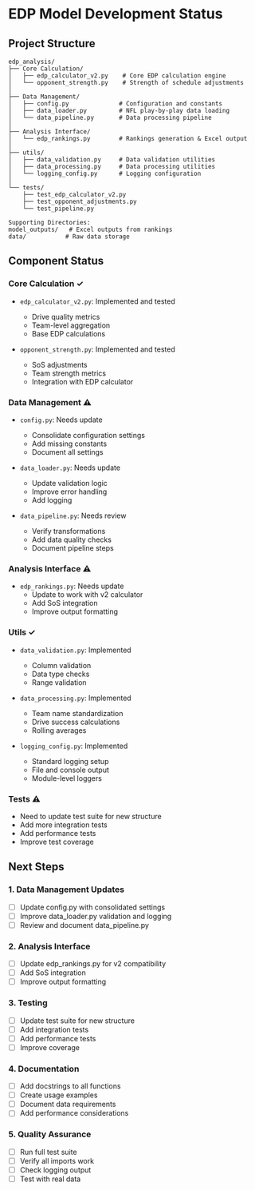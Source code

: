 # EDP Model Development Status

## Project Structure
```
edp_analysis/
├── Core Calculation/
│   ├── edp_calculator_v2.py    # Core EDP calculation engine
│   └── opponent_strength.py    # Strength of schedule adjustments
│
├── Data Management/
│   ├── config.py              # Configuration and constants
│   ├── data_loader.py         # NFL play-by-play data loading
│   └── data_pipeline.py       # Data processing pipeline
│
├── Analysis Interface/
│   └── edp_rankings.py        # Rankings generation & Excel output
│
├── utils/
│   ├── data_validation.py     # Data validation utilities
│   ├── data_processing.py     # Data processing utilities
│   └── logging_config.py      # Logging configuration
│
└── tests/
    ├── test_edp_calculator_v2.py
    ├── test_opponent_adjustments.py
    └── test_pipeline.py

Supporting Directories:
model_outputs/   # Excel outputs from rankings
data/           # Raw data storage
```

## Component Status

### Core Calculation ✓
- `edp_calculator_v2.py`: Implemented and tested
  - Drive quality metrics
  - Team-level aggregation
  - Base EDP calculations

- `opponent_strength.py`: Implemented and tested
  - SoS adjustments
  - Team strength metrics
  - Integration with EDP calculator

### Data Management ⚠️
- `config.py`: Needs update
  - Consolidate configuration settings
  - Add missing constants
  - Document all settings

- `data_loader.py`: Needs update
  - Update validation logic
  - Improve error handling
  - Add logging

- `data_pipeline.py`: Needs review
  - Verify transformations
  - Add data quality checks
  - Document pipeline steps

### Analysis Interface ⚠️
- `edp_rankings.py`: Needs update
  - Update to work with v2 calculator
  - Add SoS integration
  - Improve output formatting

### Utils ✓
- `data_validation.py`: Implemented
  - Column validation
  - Data type checks
  - Range validation

- `data_processing.py`: Implemented
  - Team name standardization
  - Drive success calculations
  - Rolling averages

- `logging_config.py`: Implemented
  - Standard logging setup
  - File and console output
  - Module-level loggers

### Tests ⚠️
- Need to update test suite for new structure
- Add more integration tests
- Add performance tests
- Improve test coverage

## Next Steps

### 1. Data Management Updates
- [ ] Update config.py with consolidated settings
- [ ] Improve data_loader.py validation and logging
- [ ] Review and document data_pipeline.py

### 2. Analysis Interface
- [ ] Update edp_rankings.py for v2 compatibility
- [ ] Add SoS integration
- [ ] Improve output formatting

### 3. Testing
- [ ] Update test suite for new structure
- [ ] Add integration tests
- [ ] Add performance tests
- [ ] Improve coverage

### 4. Documentation
- [ ] Add docstrings to all functions
- [ ] Create usage examples
- [ ] Document data requirements
- [ ] Add performance considerations

### 5. Quality Assurance
- [ ] Run full test suite
- [ ] Verify all imports work
- [ ] Check logging output
- [ ] Test with real data